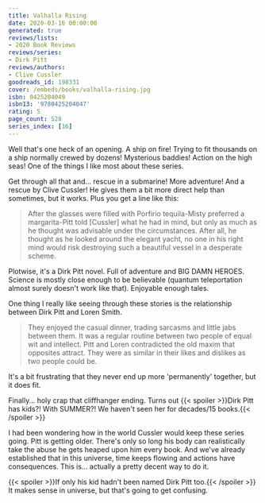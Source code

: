 ```yaml
---
title: Valhalla Rising
date: 2020-03-16 00:00:00
generated: true
reviews/lists:
- 2020 Book Reviews
reviews/series:
- Dirk Pitt
reviews/authors:
- Clive Cussler
goodreads_id: 198331
cover: /embeds/books/valhalla-rising.jpg
isbn: 0425204049
isbn13: '9780425204047'
rating: 5
page_count: 528
series_index: [16]
---
```

Well that's one heck of an opening. A ship on fire! Trying to fit thousands on a ship normally crewed by dozens! Mysterious baddies! Action on the high seas! One of the things I like most about these series.  

Get through all that and... rescue in a submarine! More adventure! And a rescue by Clive Cussler! He gives them a bit more direct help than sometimes, but it works. Plus you get a line like this:  

<!--more-->

> After the glasses were filled with Porfirio tequila-Misty preferred a margarita-Pitt told [Cussler] what he had in mind, but only as much as he thought was advisable under the circumstances. After all, he thought as he looked around the elegant yacht, no one in his right mind would risk destroying such a beautiful vessel in a desperate scheme.

Plotwise, it's a Dirk Pitt novel. Full of adventure and BIG DAMN HEROES. Science is mostly close enough to be believable (quantum teleportation almost surely doesn't work like that). Enjoyable enough tales.  

One thing I really like seeing through these stories is the relationship between Dirk Pitt and Loren Smith.  

> They enjoyed the casual dinner, trading sarcasms and little jabs between them. It was a regular routine between two people of equal wit and intellect. Pitt and Loren contradicted the old maxim that opposites attract. They were as similar in their likes and dislikes as two people could be.

It's a bit frustrating that they never end up more 'permanently' together, but it does fit.  

Finally... holy crap that cliffhanger ending. Turns out  {{< spoiler >}}Dirk Pitt has kids?! With SUMMER?! We haven't seen her for decades/15 books.{{< /spoiler >}}  

I had been wondering how in the world Cussler would keep these series going. Pitt is getting older. There's only so long his body can realistically take the abuse he gets heaped upon him every book. And we've already established that in this universe, time keeps flowing and actions have consequences. This is... actually a pretty decent way to do it.  

{{< spoiler >}}If only his kid hadn't been named Dirk Pitt too.{{< /spoiler >}}  It makes sense in universe, but that's going to get confusing.